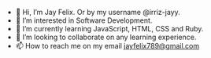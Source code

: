 - 👋 Hi, I’m Jay Felix. Or by my username @irriz-jayy.
- 👀 I’m interested in Software Development.
- 🌱 I’m currently learning JavaScript, HTML, CSS and Ruby.
- 💞️ I’m looking to collaborate on any learning experience.
- 📫 How to reach me on my email jayfelix789@gmail.com


